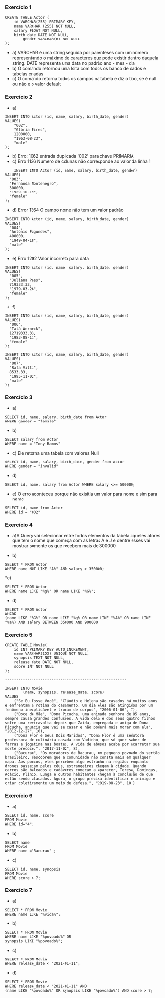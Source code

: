 ### Exercício 1

```
CREATE TABLE Actor (
    id VARCHAR(255) PRIMARY KEY,
    name VARCHAR (255) NOT NULL,
    salary FLOAT NOT NULL,
    birth_date DATE NOT NULL,
		gender VARCHAR(6) NOT NULL
);
```

* a) VARCHAR é uma string seguida por parenteses com um número representando o máximo de caracteres que pode existir dentro daquela string.
DATE representa uma data no padrão ano - mes - dia
* b) O comando retornou uma lsita com todos os banco de dados e tabelas criadas
* c) O comando retorna todos os campos na tabela e diz o tipo, se é null ou não e o valor default

### Exercício 2 
* a)
```
INSERT INTO Actor (id, name, salary, birth_date, gender)
VALUES(
	"002",
    "Glória Pires",
    1200000,
    "1963-08-23",
    "male"
);
```

* b) Erro: 1062 entrada duplicada '002' para chave PRIMARIA 
* c) Erro 1136 Numero de colunas não corresponde ao valor da linha 1
```
    INSERT INTO Actor (id, name, salary, birth_date, gender)
VALUES(
  "003", 
  "Fernanda Montenegro",
  300000,
  "1929-10-19", 
  "female"
);
```
* d) Error 1364 O campo nome não tem um valor padrão
```
INSERT INTO Actor (id, name, salary, birth_date, gender)
VALUES(
  "004",
  "Antônio Fagundes",
  400000,
  "1949-04-18", 
  "male"
);
```

* e) Erro 1292 Valor incorreto para data
```
INSERT INTO Actor (id, name, salary, birth_date, gender)
VALUES(
  "005", 
  "Juliana Paes",
  719333.33,
  "1979-03-26", 
  "female"
);
```

* f)
``` 
INSERT INTO Actor (id, name, salary, birth_date, gender)
VALUES(
  "006", 
  "Tatá Werneck",
  12719333.33,
  "1983-08-11", 
  "female"
);

INSERT INTO Actor (id, name, salary, birth_date, gender)
VALUES(
  "007", 
  "Rafa Vitti",
  8533.33,
  "1995-11-02", 
  "male"
);
``` 

### Exercício 3

* a) 
```
SELECT id, name, salary, birth_date from Actor 
WHERE gender = "female"
```

* b) 
```
SELECT salary from Actor 
WHERE name = "Tony Ramos"
```

* c) Ele retorna uma tabela com valores Null
```
SELECT id, name, salary, birth_date, gender from Actor 
WHERE gender = "invalid"
```

* d) 
```
SELECT id, name, salary from Actor WHERE salary <>= 500000;
```
* e) O erro aconteceu porque não exisitia um valor para nome e sim para name 
```
SELECT id, name from Actor 
WHERE id = "002"
```

### Exercício 4

* a)A Query vai selecionar entre todos elementos da tabela aqueles atores que tem o nome que começa com as letras A e J e dentre esses vai mostrar somente os que recebem mais de 300000

* b) 
```
SELECT * FROM Actor
WHERE name NOT LIKE "A%" AND salary > 350000;
```

*c) 
```
SELECT * FROM Actor
WHERE name LIKE "%g%" OR name LIKE "%G%";
```

* d)

```
SELECT * FROM Actor
WHERE 
(name LIKE "%G%" OR name LIKE "%g% OR name LIKE "%A%" OR name LIKE "%a%) AND salary BETWEEN 350000 AND 900000;
```

### Exercício 5

```
CREATE TABLE Movie(
	id INT PRIMARY KEY AUTO_INCREMENT,
    name VARCHAR(255) UNIQUE NOT NULL,
    synopsis TEXT NOT NULL,
    release_date DATE NOT NULL,
    score INT NOT NULL
);

-------------------------------------------------------

INSERT INTO Movie
		(name, synopsis, release_date, score)
VALUES 
	("Se Eu Fosse Você", "Cláudio e Helena são casados há muitos anos e enfrentam a rotina do casamento. Um dia eles são atingidos por um fenômeno inexplicável e trocam de corpos", "2006-01-06", 7),
    ("Doce de Mãe", "Dona Picucha, uma animada senhora de 85 anos, sempre causa grandes confusões. A vida dela e dos seus quatro filhos sofre uma reviravolta depois que Zaida, empregada e amiga de Dona Picucha, anuncia que vai se casar e não poderá mais morar com ela", "2012-12-27", 10),
    ("Dona Flor e Seus Dois Maridos", "Dona Flor é uma sedutora professora de culinária casada com Vadinho, que só quer saber de farras e jogatina nas boates. A vida de abusos acaba por acarretar sua morte precoce.", "2017-11-02", 8),
    ("Bacurau", "Os moradores de Bacurau, um pequeno povoado do sertão brasileiro, descobrem que a comunidade não consta mais em qualquer mapa. Aos poucos, eles percebem algo estranho na região: enquanto drones passeiam pelos céus, estrangeiros chegam à cidade. Quando carros são baleados e cadáveres começam a aparecer, Teresa, Domingas, Acácio, Plínio, Lunga e outros habitantes chegam à conclusão de que estão sendo atacados. Agora, o grupo precisa identificar o inimigo e criar coletivamente um meio de defesa.", "2019-08-23", 10 )
```

### Exercício 6 

* a)
```
SELECT id, name, score 
FROM Movie
WHERE id="4";
```

* b)

```
SELECT name 
FROM Movie
WHERE name ="Bacurau" ;
```

* c)
```
SELECT id, name, synopsis
FROM Movie 
WHERE score > 7;
```

### Exercício 7 

* a)
```
SELECT * FROM Movie 
WHERE name LIKE "%vida%";
```

* b) 
```
SELECT * FROM Movie
WHERE name LIKE "%povoado%" OR 
synopsis LIKE "%povoado%";
```
* c)
```
SELECT * FROM Movie
WHERE release_date < "2021-01-11";
```
* d)
```
SELECT * FROM Movie
WHERE release_date < "2021-01-11" AND 
(name LIKE "%povoado%" OR synopsis LIKE "%povoado%") AND score > 7;

```



